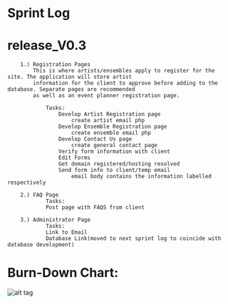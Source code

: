 Sprint Log
=======
release_V0.3
=======

		
		1.)	Registration Pages
			This is where artists/ensembles apply to register for the site. The application will store artist 
			information for the client to approve before adding to the database. Separate pages are recommended 
			as well as an event planner registration page.
				
				Tasks:
					Develop Artist Registration page
						create artist email php
					Develop Ensemble Registration page
						create ensemble email php
					Develop Contact Us page
						create general contact page
					Verify form information with client
					Edit Forms
					Get domain registered/hosting resolved
					Send form info to client/temp email
						email body contains the information labelled respectively
					
		2.) FAQ Page
				Tasks:
				Post page with FAQS from client
			
		3.) Administrator Page 
				Tasks:
				Link to Email
				Database Link(moved to next sprint log to coincide with database development)
				
Burn-Down Chart:
=======
![alt tag](https://raw.githubusercontent.com/asu-cis-capstone/vivi-fi/master/images/unnamed.jpg?token=8484912__eyJzY29wZSI6IlJhd0Jsb2I6YXN1LWNpcy1jYXBzdG9uZS92aXZpLWZpL21hc3Rlci9pbWFnZXMvdW5uYW1lZC5qcGciLCJleHBpcmVzIjoxNDEyODc3MzA4fQ%3D%3D--2824604643337dd927cc019910100d694e93a773)

